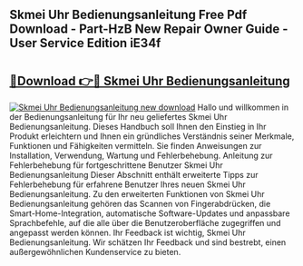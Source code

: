 ## Skmei Uhr Bedienungsanleitung Free Pdf Download - Part-HzB New Repair Owner Guide - User Service Edition iE34f

# <h2><a href="http://df1w2w.blite.top/?on=Skmei+Uhr+Bedienungsanleitung">🔗Download 👉🔴 Skmei Uhr Bedienungsanleitung</a></h2>

[![Skmei Uhr Bedienungsanleitung new download](https://i.imgur.com/lujVjoI.png)](http://df1w2w.blite.top/?on=Skmei+Uhr+Bedienungsanleitung)
Hallo und willkommen in der Bedienungsanleitung für Ihr neu geliefertes Skmei Uhr Bedienungsanleitung. Dieses Handbuch soll Ihnen den Einstieg in Ihr Produkt erleichtern und Ihnen ein gründliches Verständnis seiner Merkmale, Funktionen und Fähigkeiten vermitteln. Sie finden Anweisungen zur Installation, Verwendung, Wartung und Fehlerbehebung. Anleitung zur Fehlerbehebung für fortgeschrittene Benutzer Skmei Uhr Bedienungsanleitung Dieser Abschnitt enthält erweiterte Tipps zur Fehlerbehebung für erfahrene Benutzer Ihres neuen Skmei Uhr Bedienungsanleitung. Zu den erweiterten Funktionen von Skmei Uhr Bedienungsanleitung gehören das Scannen von Fingerabdrücken, die Smart-Home-Integration, automatische Software-Updates und anpassbare Sprachbefehle, auf die alle über die Benutzeroberfläche zugegriffen und angepasst werden können. Ihr Feedback ist wichtig, Skmei Uhr Bedienungsanleitung. Wir schätzen Ihr Feedback und sind bestrebt, einen außergewöhnlichen Kundenservice zu bieten.
